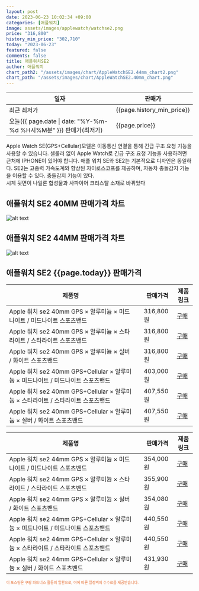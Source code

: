 ```yaml
---
layout: post
date: 2023-06-23 10:02:34 +09:00
categories: [애플워치]
image: assets/images/applewatch/watchse2.png
price: "316,800"
history_min_price: "302,710"
today: "2023-06-23"
featured: false
comments: false
title: 애플워치SE2
author: 애플워치
chart_path2: "/assets/images/chart/AppleWatchSE2.44mm_chart2.png"
chart_path: "/assets/images/chart/AppleWatchSE2.40mm_chart.png"
---
```


<main>
<table id="rwd-table-large">
<thread>
<tr>
<th>일자</th>
<th>판매가</th>
</tr>
</thread>
<tbody>
<tr><td>최근 최저가</td><td>{{page.history_min_price}}</td></tr>
<tr><td>오늘({{ page.date | date: "%Y-%m-%d %H시%M분" }}) 판매가(최저가)</td><td>{{page.price}}</td></tr>
</tbody>
</table>
</main>


Apple Watch SE(GPS+Cellular)모델은 이동통신 연결을 통해 긴급 구조 요청 기능을 사용할 수 있습니다. 셀룰러 없이 Apple Watch로 긴급 구조 요청 기능을 사용하려면 근처에 IPHONE이 있어야 합니다.
애플 워치 SE와 SE2는 기본적으로 디자인은 동일하다.
SE2는 고중력 가속도계와 향상된 자이로스코프를 제공하며, 자동차 충돌감지 기능을 이용할 수 있다.
충돌감지 기능이 있다.  
시계 뒷면이 나일론 합성물과 사파이어 크리스탈 소재로 바뀌었다

## 애플워치 SE2 40MM 판매가격 차트
![alt text]({{page.chart_path}} "애플워치 SE2 40MM 차트")

## 애플워치 SE2 44MM 판매가격 차트
![alt text]({{page.chart_path2}} "애플워치 SE2 44MM 차트")

## 애플워치 SE2 {{page.today}} 판매가격
<main>
<table id="rwd-table-large">
  <thead>
    <tr>
      <th>제품명</th>
      <th></th>
      <th>판매가격</th>
      <th>제품링크</th>
    </tr>
  </thead>
  <tbody><tr>
        <td>Apple 워치 se2 40mm GPS × 알루미늄 × 미드나이트 / 미드나이트 스포츠밴드</td>
        <td></td>
        <td>316,800원</td>
        <td><a href='https://link.coupang.com/a/TeQoA' target='_blank'>구매</a></td>
        </tr><tr>
        <td>Apple 워치 se2 40mm GPS × 알루미늄 × 스타라이트 / 스타라이트 스포츠밴드</td>
        <td></td>
        <td>316,800원</td>
        <td><a href='https://link.coupang.com/a/TeQuX' target='_blank'>구매</a></td>
        </tr><tr>
        <td>Apple 워치 se2 40mm GPS × 알루미늄 × 실버 / 화이트  스포츠밴드</td>
        <td></td>
        <td>316,800원</td>
        <td><a href='https://link.coupang.com/a/TeQCS' target='_blank'>구매</a></td>
        </tr><tr>
        <td>Apple 워치 se2 40mm GPS+Cellular × 알루미늄 × 미드나이트 / 미드나이트 스포츠밴드</td>
        <td></td>
        <td>403,000원</td>
        <td><a href='https://link.coupang.com/a/TeQLa' target='_blank'>구매</a></td>
        </tr><tr>
        <td>Apple 워치 se2 40mm GPS+Cellular × 알루미늄 × 스타라이트 / 스타라이트 스포츠밴드</td>
        <td></td>
        <td>407,550원</td>
        <td><a href='https://link.coupang.com/a/TeQRC' target='_blank'>구매</a></td>
        </tr><tr>
        <td>Apple 워치 se2 40mm GPS+Cellular × 알루미늄 × 실버 / 화이트  스포츠밴드</td>
        <td></td>
        <td>407,550원</td>
        <td><a href='https://link.coupang.com/a/TeQVS' target='_blank'>구매</a></td>
        </tr></tbody>
</table>

<table id="rwd-table-large">
  <thead>
    <tr>
      <th>제품명</th>
      <th></th>
      <th>판매가격</th>
      <th>제품링크</th>
    </tr>
  </thead>
  <tbody>               
                <tr>
            <td>Apple 워치 se2 44mm GPS × 알루미늄 × 미드나이트 / 미드나이트 스포츠밴드</td>
            <td></td>
            <td>354,000원</td>
            <td><a href='https://link.coupang.com/a/TeQ4B' target='_blank'>구매</a></td>
            </tr><tr>
            <td>Apple 워치 se2 44mm GPS × 알루미늄 × 스타라이트 / 스타라이트 스포츠밴드</td>
            <td></td>
            <td>355,900원</td>
            <td><a href='https://link.coupang.com/a/TeQ9G' target='_blank'>구매</a></td>
            </tr><tr>
            <td>Apple 워치 se2 44mm GPS × 알루미늄 × 실버 / 화이트  스포츠밴드</td>
            <td></td>
            <td>354,080원</td>
            <td><a href='https://link.coupang.com/a/TeRgi' target='_blank'>구매</a></td>
            </tr><tr>
            <td>Apple 워치 se2 44mm GPS+Cellular × 알루미늄 × 미드나이트 / 미드나이트 스포츠밴드</td>
            <td></td>
            <td>440,550원</td>
            <td><a href='https://link.coupang.com/a/TeRoJ' target='_blank'>구매</a></td>
            </tr><tr>
            <td>Apple 워치 se2 44mm GPS+Cellular × 알루미늄 × 스타라이트 / 스타라이트 스포츠밴드</td>
            <td></td>
            <td>440,550원</td>
            <td><a href='https://link.coupang.com/a/TeRtt' target='_blank'>구매</a></td>
            </tr><tr>
            <td>Apple 워치 se2 44mm GPS+Cellular × 알루미늄 × 실버 / 화이트  스포츠밴드</td>
            <td></td>
            <td>431,930원</td>
            <td><a href='https://link.coupang.com/a/TeRyA' target='_blank'>구매</a></td>
            </tr>
</tbody>
</table>                 
                
</main>
<div style="color:#e56a2c;font-size: 0.7em;" >
이 포스팅은 쿠팡 파트너스 활동의 일환으로, 이에 따른 일정액의 수수료를 제공받습니다.
</div>
